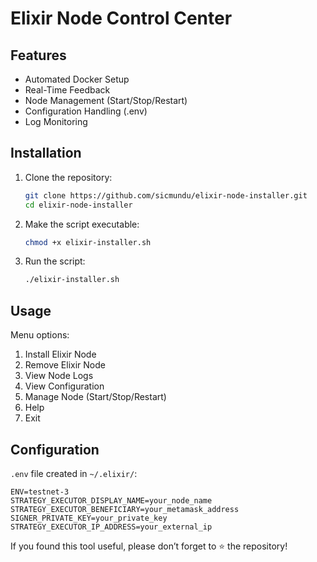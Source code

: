 # Elixir Node Control Center

## Features

- Automated Docker Setup
- Real-Time Feedback
- Node Management (Start/Stop/Restart)
- Configuration Handling (.env)
- Log Monitoring

## Installation

1. Clone the repository:
    ```bash
    git clone https://github.com/sicmundu/elixir-node-installer.git
    cd elixir-node-installer
    ```

2. Make the script executable:
    ```bash
    chmod +x elixir-installer.sh
    ```

3. Run the script:
    ```bash
    ./elixir-installer.sh
    ```

## Usage

Menu options:

1) Install Elixir Node
2) Remove Elixir Node
3) View Node Logs
4) View Configuration
5) Manage Node (Start/Stop/Restart)
6) Help
7) Exit

## Configuration

`.env` file created in `~/.elixir/`:

```plaintext
ENV=testnet-3
STRATEGY_EXECUTOR_DISPLAY_NAME=your_node_name
STRATEGY_EXECUTOR_BENEFICIARY=your_metamask_address
SIGNER_PRIVATE_KEY=your_private_key
STRATEGY_EXECUTOR_IP_ADDRESS=your_external_ip
```

If you found this tool useful, please don’t forget to ⭐ the repository!